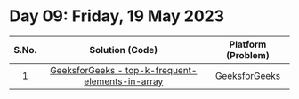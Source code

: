 # Day 09: Friday, 19 May 2023

| S.No. |                                                      Solution (Code)                                                      |                                       Platform (Problem)                                        |
| :---: | :-----------------------------------------------------------------------------------------------------------------------: | :---------------------------------------------------------------------------------------------: |
|   1   | [GeeksforGeeks - top-k-frequent-elements-in-array](/Day%2009%20-%20190523/GFG%20-%20top-k-frequent-elements-in-array.cpp) | [GeeksforGeeks](https://practice.geeksforgeeks.org/problems/top-k-frequent-elements-in-array/1) |
